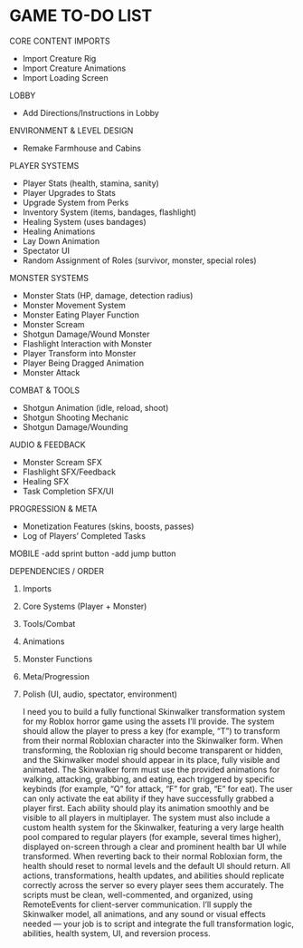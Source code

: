 # GAME TO-DO LIST

CORE CONTENT IMPORTS

* Import Creature Rig
* Import Creature Animations
* Import Loading Screen



LOBBY

* Add Directions/Instructions in Lobby



ENVIRONMENT \& LEVEL DESIGN

* Remake Farmhouse and Cabins



PLAYER SYSTEMS

* Player Stats (health, stamina, sanity)
* Player Upgrades to Stats
* Upgrade System from Perks
* Inventory System (items, bandages, flashlight)
* Healing System (uses bandages)
* Healing Animations
* Lay Down Animation
* Spectator UI
* Random Assignment of Roles (survivor, monster, special roles)



MONSTER SYSTEMS

* Monster Stats (HP, damage, detection radius)
* Monster Movement System
* Monster Eating Player Function
* Monster Scream
* Shotgun Damage/Wound Monster
* Flashlight Interaction with Monster
* Player Transform into Monster
* Player Being Dragged Animation
* Monster Attack



COMBAT \& TOOLS

* Shotgun Animation (idle, reload, shoot)
* Shotgun Shooting Mechanic
* Shotgun Damage/Wounding



AUDIO \& FEEDBACK

* Monster Scream SFX
* Flashlight SFX/Feedback
* Healing SFX
* Task Completion SFX/UI



PROGRESSION \& META

* Monetization Features (skins, boosts, passes)
* Log of Players’ Completed Tasks



MOBILE
-add sprint button
-add jump button





DEPENDENCIES / ORDER

1. Imports
2. Core Systems (Player + Monster)
3. Tools/Combat
4. Animations
5. Monster Functions
6. Meta/Progression
7. Polish (UI, audio, spectator, environment)


   I need you to build a fully functional Skinwalker transformation system for my Roblox horror game using the assets I’ll provide. The system should allow the player to press a key (for example, “T”) to transform from their normal Robloxian character into the Skinwalker form. When transforming, the Robloxian rig should become transparent or hidden, and the Skinwalker model should appear in its place, fully visible and animated. The Skinwalker form must use the provided animations for walking, attacking, grabbing, and eating, each triggered by specific keybinds (for example, “Q” for attack, “F” for grab, “E” for eat). The user can only activate the eat ability if they have successfully grabbed a player first. Each ability should play its animation smoothly and be visible to all players in multiplayer. The system must also include a custom health system for the Skinwalker, featuring a very large health pool compared to regular players (for example, several times higher), displayed on-screen through a clear and prominent health bar UI while transformed. When reverting back to their normal Robloxian form, the health should reset to normal levels and the default UI should return. All actions, transformations, health updates, and abilities should replicate correctly across the server so every player sees them accurately. The scripts must be clean, well-commented, and organized, using RemoteEvents for client-server communication. I’ll supply the Skinwalker model, all animations, and any sound or visual effects needed — your job is to script and integrate the full transformation logic, abilities, health system, UI, and reversion process.



